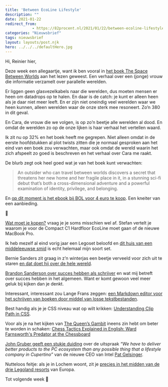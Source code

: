 ```yaml
---
title: 'Between EcoLine Lifestyle'
description: ""
date: 2021-01-22
redirect_from: 
            - https://82procent.nl/2021/01/22/between-ecoline-lifestyle/
categories: "Nieuwsbrief"
tags: nieuwsbrief	
layout: layouts/post.njk
hero: ../../../defaultHero.jpg
---
```

<!-- wp:paragraph -->

Hi, Reinier hier,

<!-- /wp:paragraph -->

<!-- wp:paragraph -->

Deze week een allegaartje, want ik ben vooral in [het boek The Space Between Worlds](https://www.goodreads.com/book/show/43301353-the-space-between-worlds) aan het lezen geweest. Een verhaal over een (jonge) vrouw die informatie verzamelt over parallelle werelden.

<!-- /wp:paragraph -->

<!-- wp:paragraph -->

Er liggen geen glasvezelkabels naar die werelden, dus moeten mensen er heen om datadrops op te halen. En daar is de catch: je kunt er alleen heen als je daar niet meer leeft. En er zijn niet oneindig veel werelden waar we heen kunnen, alleen werelden waar de onze sterk mee resoneert. Zo’n 380 in dit geval.

<!-- /wp:paragraph -->

<!-- wp:paragraph -->

En Cara, de vrouw die we volgen, is op zo’n beetje alle werelden al dood. En omdat de werelden zo op de onze lijken is haar verhaal het vertellen waard.

<!-- /wp:paragraph -->

<!-- wp:paragraph -->

Ik zit nu op 32% en het boek heeft me gegrepen. Niet alleen omdat in de eerste hoofdstukken al plot twists zitten die je normaal gesproken aan het eind van een boek zou verwachten, maar ook omdat de wereld waarin het zich afspeelt zo goed is beschreven en het verhaal over Cara me raakt.

<!-- /wp:paragraph -->

<!-- wp:paragraph -->

De blurb zegt ook heel goed wat je van het boek kunt verwachten:

<!-- /wp:paragraph -->

<!-- wp:quote -->

> An outsider who can travel between worlds discovers a secret that threatens her new home and her fragile place in it, in a stunning sci-fi debut that’s both a cross-dimensional adventure and a powerful examination of identity, privilege, and belonging.

<!-- /wp:quote -->

<!-- wp:paragraph -->

En [op dit moment is het ebook bij BOL voor 4 euro te koop](https://www.bol.com/nl/p/the-space-between-worlds/9200000129773422/?bltgh=vvmlVEA2z-sZeEfAtZhOYA.1_4.5.ProductTitle). Een kneiter van een aanbieding.

<!-- /wp:paragraph -->

<!-- wp:paragraph -->

👻

<!-- /wp:paragraph -->

<!-- wp:paragraph -->

[Wat moet je kopen?](https://www.youtube.com/watch?v=Xcdwp-JS0p4) vraag je je soms misschien wel af. Stefan vertelt je waarom je voor de Compact C1 Hardfloor EcoLine moet gaan of de nieuwe MacBook Pro.

<!-- /wp:paragraph -->

<!-- wp:paragraph -->

Ik heb mezelf al eind vorig jaar een Legoset beloofd en [dit huis van een middeleeuwse smid](https://www.youtube.com/watch?v=GULXtdoLgpQ) is echt helemaal mijn soort set.

<!-- /wp:paragraph -->

<!-- wp:paragraph -->

Bernie Sanders zit graag in z’n winterjas een beetje verveeld voor zich uit te staren [en dat doet hij over de hele wereld](https://bernie-sits.herokuapp.com).

<!-- /wp:paragraph -->

<!-- wp:paragraph -->

[Brandon Sanderson over succes hebben als schrijver](https://www.youtube.com/watch?v=qt3f88fi-Ic) en wat mij betreft over succes hebben in het algemeen. Want er komt gewoon veel meer geluk bij kijken dan je denkt.

<!-- /wp:paragraph -->

<!-- wp:paragraph -->

Interessant, interessant zou Lange Frans zeggen: [een Markdown editor voor het schrijven van boeken door middel van losse tekstbestanden](https://novelwriter.io).

<!-- /wp:paragraph -->

<!-- wp:paragraph -->

Best handig als je je CSS niveau wat op wilt krikken: [Understanding Clip Path in CSS](https://ishadeed.com/article/clip-path/).

<!-- /wp:paragraph -->

<!-- wp:paragraph -->

Voor als je na het kijken van [The Queen’s Gambit](<https://en.wikipedia.org/wiki/The_Queen%27s_Gambit_(miniseries)>) ineens zin hebt om beter te worden in schaken: [Chess Tactics Explained in English: Ward Farnsworth's Predator at the Chessboard](https://www.chesstactics.org/)

<!-- /wp:paragraph -->

<!-- wp:paragraph -->

[John Gruber geeft een stukje duiding](https://daringfireball.net/2021/01/incoming_ceo_of_a_sand-polishing_company_in_oregon_makes_curious_remark) over de uitspraak _“We have to deliver better products to the PC ecosystem than any possible thing that a lifestyle company in Cupertino”_ van de nieuwe CEO van Intel [Pat Gelsinger](https://en.wikipedia.org/wiki/Pat_Gelsinger).

<!-- /wp:paragraph -->

<!-- wp:paragraph -->

Nutteloos feitje: als je in Lochem woont, zit je [precies in het midden van de drie Legoland resorts](https://twitter.com/TheBigDataStats/status/1351608567678156800) van Europa.

<!-- /wp:paragraph -->

<!-- wp:paragraph -->

Tot volgende week 👋

<!-- /wp:paragraph -->
